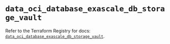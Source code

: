 # `data_oci_database_exascale_db_storage_vault`

Refer to the Terraform Registry for docs: [`data_oci_database_exascale_db_storage_vault`](https://registry.terraform.io/providers/oracle/oci/7.19.0/docs/data-sources/database_exascale_db_storage_vault).
